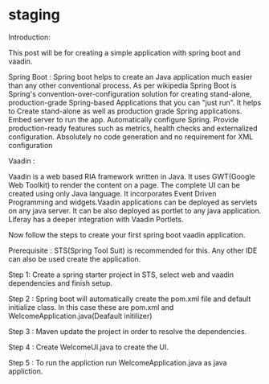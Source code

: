 # staging
Introduction:

This post will be for creating a simple application with spring boot and vaadin.

Spring Boot : 
Spring boot helps to create an Java application much easier than any other conventional process. As per wikipedia Spring Boot is Spring's convention-over-configuration solution for creating stand-alone, production-grade Spring-based Applications that you can "just run".
It helps to
Create stand-alone as well as production grade Spring applications. 
Embed server to run the app. 
Automatically configure Spring. 
Provide production-ready features such as metrics, health checks and externalized configuration. 
Absolutely no code generation and no requirement for XML configuration 

Vaadin :

Vaadin is a web based RIA framework written in Java. It uses GWT(Google Web Toolkit) to render the content on a page. The complete UI can be created using only Java language. It incorporates Event Driven Programming and widgets.Vaadin applications can be deployed as servlets on any java server. It can be also deployed as portlet to any java application. Liferay has a deeper integration with Vaadin Portlets.

Now follow the steps to create your first spring boot vaadin application.

Prerequisite : STS(Spring Tool Suit) is recommended for this. Any other IDE can also be used create the application.  

Step 1: Create a spring starter project in STS, select web and vaadin dependencies and finish setup.

Step 2 : Spring boot will automatically create the pom.xml file and default initialize class.
In this case these are pom.xml and WelcomeApplication.java(Deafault initilizer)

Step 3 : Maven update the project in order to resolve the dependencies.

Step 4 : Create WelcomeUI.java to create the UI.

Step 5 : To run the appliction run WelcomeApplication.java as java appliction.
